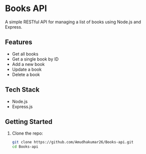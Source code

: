 # Books API

A simple RESTful API for managing a list of books using Node.js and Express.

## Features
- Get all books
- Get a single book by ID
- Add a new book
- Update a book
- Delete a book

## Tech Stack
- Node.js
- Express.js

## Getting Started

1. Clone the repo:
   ```bash
   git clone https://github.com/Amudhakumar26/Books-api.git
   cd Books-api
